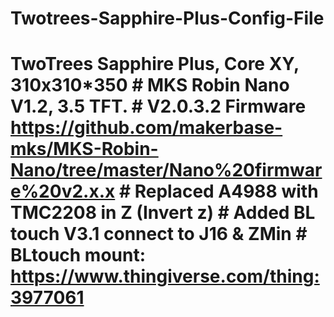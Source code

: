 # Twotrees-Sapphire-Plus-Config-File
# TwoTrees Sapphire Plus, Core XY, 310x310*350 # MKS Robin Nano V1.2, 3.5 TFT. # V2.0.3.2 Firmware https://github.com/makerbase-mks/MKS-Robin-Nano/tree/master/Nano%20firmware%20v2.x.x # Replaced A4988 with TMC2208 in Z (Invert z) # Added BL touch V3.1 connect to J16 &amp; ZMin # BLtouch mount: https://www.thingiverse.com/thing:3977061
